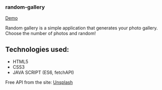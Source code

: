 <h3>random-gallery</h3>
<a href="https://justynamak.github.io/random-gallery/">Demo</a>

Random gallery is a simple application that generates your photo gallery. Choose the number of photos and random!
<h2>Technologies used:</h2>
<ul>
    <li>HTML5</li>
    <li>CSS3</li>
    <li>JAVA SCRIPT (ES6, fetchAPI)</li>    
</ul>

Free API from the site: <a link href="https://picsum.photos/">Unsplash </a>
